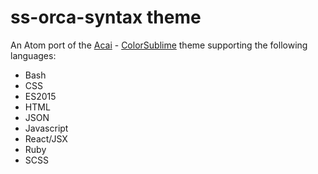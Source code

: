 # ss-orca-syntax theme

An Atom port of the [Acai](http://colorsublime.com/theme/Acai) - [ColorSublime](http://colorsublime.com/) theme supporting the following languages:

- Bash
- CSS
- ES2015
- HTML
- JSON
- Javascript
- React/JSX
- Ruby
- SCSS
